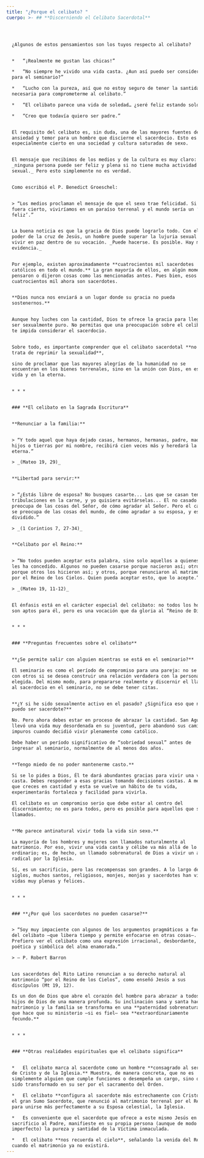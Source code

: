 ```yaml
---
title: "¿Porque el celibato? "
cuerpo: >- ## **Discerniendo el Celibato Sacerdotal**




  ¿Algunos de estos pensamientos son los tuyos respecto al celibato?


  *   “¡Realmente me gustan las chicas!”

  *   “No siempre he vivido una vida casta. ¿Aun así puedo ser considerado
  para el seminario?”

  *   “Lucho con la pureza, así que no estoy seguro de tener la santidad
  necesaria para comprometerme al celibato.”

  *   “El celibato parece una vida de soledad… ¿seré feliz estando solo?”

  *   “Creo que todavía quiero ser padre.”


  El requisito del celibato es, sin duda, una de las mayores fuentes de
  ansiedad y temor para un hombre que discierne el sacerdocio. Esto es
  especialmente cierto en una sociedad y cultura saturadas de sexo.


  El mensaje que recibimos de los medios y de la cultura es muy claro:
  _ninguna persona puede ser feliz y plena si no tiene mucha actividad
  sexual._ Pero esto simplemente no es verdad.


  Como escribió el P. Benedict Groeschel:


  > “Los medios proclaman el mensaje de que el sexo trae felicidad. Si esto
  fuera cierto, viviríamos en un paraíso terrenal y el mundo sería un ‘valle
  feliz’.”


  La buena noticia es que la gracia de Dios puede lograrlo todo. Con el
  poder de la cruz de Jesús, un hombre puede superar la lujuria sexual y
  vivir en paz dentro de su vocación. _Puede hacerse. Es posible. Hay mucha
  evidencia._


  Por ejemplo, existen aproximadamente **cuatrocientos mil sacerdotes
  católicos en todo el mundo.** La gran mayoría de ellos, en algún momento,
  pensaron o dijeron cosas como las mencionadas antes. Pues bien, esos
  cuatrocientos mil ahora son sacerdotes.


  **Dios nunca nos enviará a un lugar donde su gracia no pueda
  sostenernos.**


  Aunque hoy luches con la castidad, Dios te ofrece la gracia para llegar a
  ser sexualmente puro. No permitas que una preocupación sobre el celibato
  te impida considerar el sacerdocio.


  Sobre todo, es importante comprender que el celibato sacerdotal **no se
  trata de reprimir la sexualidad**,

  sino de proclamar que las mayores alegrías de la humanidad no se
  encuentran en los bienes terrenales, sino en la unión con Dios, en esta
  vida y en la eterna.


  * * *


  ### **El celibato en la Sagrada Escritura**


  **Renunciar a la familia:**


  > “Y todo aquel que haya dejado casas, hermanos, hermanas, padre, madre,
  hijos o tierras por mi nombre, recibirá cien veces más y heredará la vida
  eterna.”

  > _(Mateo 19, 29)_


  **Libertad para servir:**


  > “¿Estás libre de esposa? No busques casarte... Los que se casan tendrán
  tribulaciones en la carne, y yo quisiera evitárselas... El no casado se
  preocupa de las cosas del Señor, de cómo agradar al Señor. Pero el casado
  se preocupa de las cosas del mundo, de cómo agradar a su esposa, y está
  dividido.”

  > _(1 Corintios 7, 27-34)_


  **Celibato por el Reino:**


  > “No todos pueden aceptar esta palabra, sino solo aquellos a quienes se
  les ha concedido. Algunos no pueden casarse porque nacieron así; otros,
  porque otros los hicieron así; y otros, porque renunciaron al matrimonio
  por el Reino de los Cielos. Quien pueda aceptar esto, que lo acepte.”

  > _(Mateo 19, 11-12)_


  El énfasis está en el carácter especial del celibato: no todos los hombres
  son aptos para él, pero es una vocación que da gloria al “Reino de Dios.”


  * * *


  ### **Preguntas frecuentes sobre el celibato**


  **¿Se permite salir con alguien mientras se está en el seminario?**

  El seminario es como el período de compromiso para una pareja: no se sale
  con otros si se desea construir una relación verdadera con la persona
  elegida. Del mismo modo, para prepararse realmente y discernir el llamado
  al sacerdocio en el seminario, no se debe tener citas.


  **¿Y si he sido sexualmente activo en el pasado? ¿Significa eso que no
  puedo ser sacerdote?**

  No. Pero ahora debes estar en proceso de abrazar la castidad. San Agustín
  llevó una vida muy desordenada en su juventud, pero abandonó sus caminos
  impuros cuando decidió vivir plenamente como católico.

  Debe haber un período significativo de “sobriedad sexual” antes de
  ingresar al seminario, normalmente de al menos dos años.


  **Tengo miedo de no poder mantenerme casto.**

  Si se lo pides a Dios, Él te dará abundantes gracias para vivir una vida
  casta. Debes responder a esas gracias tomando decisiones castas. A medida
  que creces en castidad y esta se vuelve un hábito de tu vida,
  experimentarás fortaleza y facilidad para vivirla.

  El celibato es un compromiso serio que debe estar al centro del
  discernimiento; no es para todos, pero es posible para aquellos que son
  llamados.


  **Me parece antinatural vivir toda la vida sin sexo.**

  La mayoría de los hombres y mujeres son llamados naturalmente al
  matrimonio. Por eso, vivir una vida casta y célibe va más allá de lo
  ordinario; es, de hecho, un llamado sobrenatural de Dios a vivir un amor
  radical por la Iglesia.

  Sí, es un sacrificio, pero las recompensas son grandes. A lo largo de los
  siglos, muchos santos, religiosos, monjes, monjas y sacerdotes han vivido
  vidas muy plenas y felices.


  * * *


  ### **¿Por qué los sacerdotes no pueden casarse?**


  > “Soy muy impaciente con algunos de los argumentos pragmáticos a favor
  del celibato —que libera tiempo y permite enfocarse en otras cosas—.
  Prefiero ver el celibato como una expresión irracional, desbordante,
  poética y simbólica del alma enamorada.”

  > — P. Robert Barron


  Los sacerdotes del Rito Latino renuncian a su derecho natural al
  matrimonio “por el Reino de los Cielos”, como enseñó Jesús a sus
  discípulos (Mt 19, 12).

  Es un don de Dios que abre el corazón del hombre para abrazar a todos los
  hijos de Dios de una manera profunda. Su inclinación sana y santa hacia el
  matrimonio y la familia se transforma en una **paternidad sobrenatural**,
  que hace que su ministerio —si es fiel— sea **extraordinariamente
  fecundo.**


  * * *


  ### **Otras realidades espirituales que el celibato significa**


  *   El celibato marca al sacerdote como un hombre **consagrado al servicio
  de Cristo y de la Iglesia.** Muestra, de manera concreta, que no es
  simplemente alguien que cumple funciones o desempeña un cargo, sino que ha
  sido transformado en su ser por el sacramento del Orden.

  *   El celibato **configura al sacerdote más estrechamente con Cristo**,
  el gran Sumo Sacerdote, que renunció al matrimonio terrenal por el Reino y
  para unirse más perfectamente a su Esposa celestial, la Iglesia.

  *   Es conveniente que el sacerdote que ofrece a este mismo Jesús en
  sacrificio al Padre, manifieste en su propia persona (aunque de modo
  imperfecto) la pureza y santidad de la Víctima inmaculada.

  *   El celibato **nos recuerda el cielo**, señalando la venida del Reino,
  cuando el matrimonio ya no existirá.
---
```

